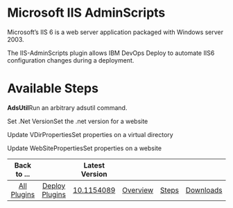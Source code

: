 
# Microsoft IIS AdminScripts

Microsoft’s IIS 6 is a web server application packaged with Windows server 2003.

The IIS-AdminScripts plugin allows IBM DevOps Deploy to automate IIS6 configuration changes during a deployment.


# Available Steps

**AdsUtil**Run an arbitrary adsutil command.

Set .Net VersionSet the .net version for a website

Update VDirPropertiesSet properties on a virtual directory

Update WebSitePropertiesSet properties on a website



|Back to ...||Latest Version||||
| :---: | :---: | :---: | :---: | :---: | :---: |
|[All Plugins](../../index.md)|[Deploy Plugins](../README.md)|[10.1154089](https://raw.githubusercontent.com/UrbanCode/IBM-UCD-PLUGINS/main/files/IIS-AdminScripts/ucd-IIS-AdminScripts-10.1154089.zip)|[Overview](overview.md)|[Steps](steps.md)|[Downloads](downloads.md)|
